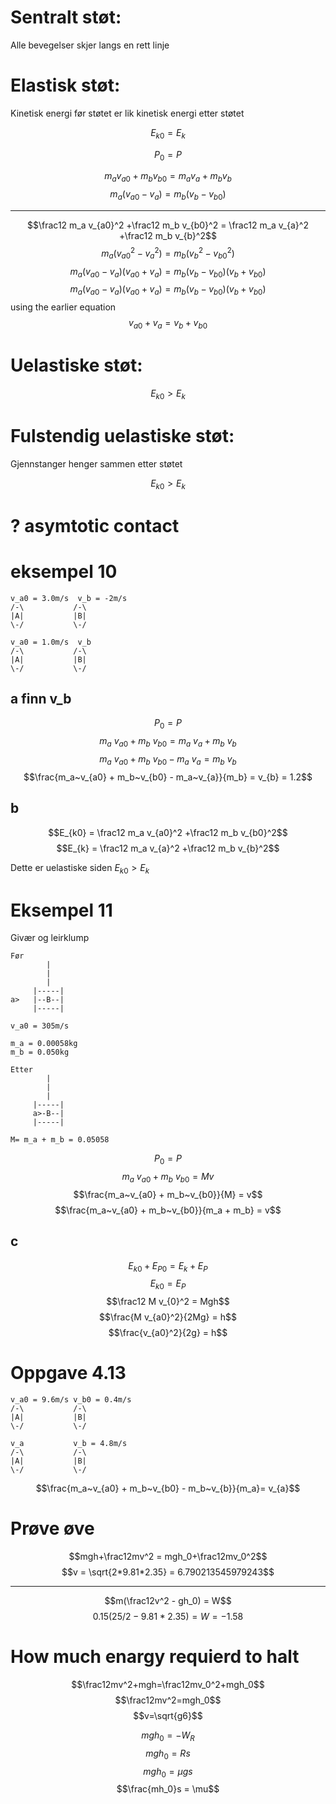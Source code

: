 # Sentralt støt:

Alle bevegelser skjer langs en rett linje

# Elastisk støt:

Kinetisk energi før støtet er lik kinetisk energi etter støtet

$$E_{k0} = E_k$$

$$P_0 = P$$

$$m_{a} v_{a0} + m_{b} v_{b0} = m_a v_a + m_b v_b$$
$$m_{a}(v_{a0} - v_a) = m_b (v_b - v_{b0})$$

---

$$\frac12 m_a v_{a0}^2 +\frac12 m_b v_{b0}^2 = \frac12 m_a v_{a}^2 +\frac12 m_b v_{b}^2$$
$$m_{a}(v_{a0}^2 - v_a^2) = m_b (v_b^2 - v_{b0}^2)$$
$$m_{a}(v_{a0} - v_a)(v_{a0} + v_a) = m_b (v_b - v_{b0})(v_b + v_{b0})$$
$$m_{a}(v_{a0} - v_a)(v_{a0} + v_a) = m_b (v_b - v_{b0})(v_b + v_{b0})$$
using the earlier equation
$$v_{a0} + v_a = v_b + v_{b0}$$

# Uelastiske støt:

$$E_{k0} > E_k$$

# Fulstendig uelastiske støt:

Gjennstanger henger sammen etter støtet

$$E_{k0} > E_k$$

# ? asymtotic contact

# eksempel 10

```
v_a0 = 3.0m/s  v_b = -2m/s
/-\           /-\
|A|           |B|
\-/           \-/

v_a0 = 1.0m/s  v_b
/-\           /-\
|A|           |B|
\-/           \-/
```

## a finn v_b

$$P_0 = P$$
$$m_a~v_{a0} + m_b~v_{b0} = m_a~v_{a} + m_b~v_{b}$$
$$m_a~v_{a0} + m_b~v_{b0} - m_a~v_{a} = m_b~v_{b}$$
$$\frac{m_a~v_{a0} + m_b~v_{b0} - m_a~v_{a}}{m_b} = v_{b} = 1.2$$

## b

$$E_{k0} = \frac12 m_a v_{a0}^2 +\frac12 m_b v_{b0}^2$$
$$E_{k} = \frac12 m_a v_{a}^2 +\frac12 m_b v_{b}^2$$

Dette er uelastiske siden $E_{k0} > E_k$

# Eksempel 11

Givær og leirklump

```
Før
        |
        |
        |
     |-----|
a>   |--B--|
     |-----|

v_a0 = 305m/s

m_a = 0.00058kg
m_b = 0.050kg

Etter
        |
        |
        |
     |-----|
     a>-B--|
     |-----|

M= m_a + m_b = 0.05058
```

$$P_0 = P$$
$$m_a~v_{a0} + m_b~v_{b0} = Mv$$
$$\frac{m_a~v_{a0} + m_b~v_{b0}}{M} = v$$
$$\frac{m_a~v_{a0} + m_b~v_{b0}}{m_a + m_b} = v$$

## c

$$E_{k0} + E_{P0} = E_{k} + E_{P}$$
$$E_{k0} = E_{P}$$
$$\frac12 M v_{0}^2 = Mgh$$
$$\frac{M v_{a0}^2}{2Mg}  = h$$
$$\frac{v_{a0}^2}{2g}  = h$$

# Oppgave 4.13

```
v_a0 = 9.6m/s v_b0 = 0.4m/s
/-\           /-\
|A|           |B|
\-/           \-/

v_a           v_b = 4.8m/s
/-\           /-\
|A|           |B|
\-/           \-/
```

$$\frac{m_a~v_{a0} + m_b~v_{b0} - m_b~v_{b}}{m_a}= v_{a}$$

<!-- $$m_a=0.2,m_b=0.5,v_a=9.6,v_{b0}=0.40,v_b=4.8$$

$$m_a v_{a0}^2 + m_b v_{b0}^2 - m_b v_{b}^2= v_{a}^2$$ -->

<!-- $$P_0 = P$$
$$m_a~v_{a0} + m_b~v_{b0} = m_a~v_{a} + m_b~v_{b}$$

$$\frac{m_a~v_{a0} + m_b~v_{b0} - m_b~v_{b}}{m_a} = v_{a}$$
$$\frac{0.2*9.6 + 0.5*0.4 - 0.5*4.8}{0.2} = v_{a}$$ -->

# Prøve øve

$$mgh+\frac12mv^2 = mgh_0+\frac12mv_0^2$$
$$v = \sqrt{2*9.81*2.35} = 6.790213545979243$$

---

$$m(\frac12v^2 - gh_0) = W$$
$$0.15(25/2 - 9.81*2.35) = W = -1.58$$

# How much enargy requierd to halt

$$\frac12mv^2+mgh=\frac12mv_0^2+mgh_0$$
$$\frac12mv^2=mgh_0$$
$$v=\sqrt{g6}$$

$$mgh_0 = -W_R$$
$$mgh_0 = Rs$$
$$mgh_0 = \mu gs$$
$$\frac{mh_0}s = \mu$$

